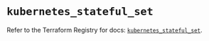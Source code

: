 # `kubernetes_stateful_set`

Refer to the Terraform Registry for docs: [`kubernetes_stateful_set`](https://registry.terraform.io/providers/hashicorp/kubernetes/2.38.0/docs/resources/stateful_set).
